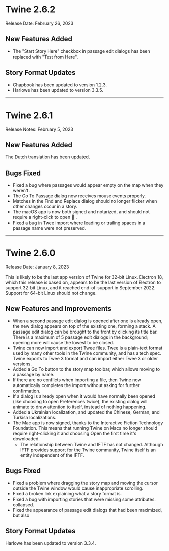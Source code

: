 # Twine 2.6.2

Release Date: February 26, 2023

## New Features Added

- The "Start Story Here" checkbox in passage edit dialogs has been replaced with "Test from Here".

## Story Format Updates

- Chapbook has been updated to version 1.2.3.
- Harlowe has been updated to version 3.3.5.

---

# Twine 2.6.1

Release Notes: February 5, 2023

## New Features Added

The Dutch translation has been updated.

## Bugs Fixed

- Fixed a bug where passages would appear empty on the map when they weren't.
- The Go To Passage dialog now receives mouse events properly.
- Matches in the Find and Replace dialog should no longer flicker when other
  changes occur in a story.
- The macOS app is now both signed and notarized, and should not require a
  right-click to open 🤞 .
- Fixed a bug in Twee import where leading or trailing spaces in a passage name
  were not preserved.

---

# Twine 2.6.0

Release Date: January 8, 2023

This is likely to be the last app version of Twine for 32-bit Linux. Electron
18, which this release is based on, appears to be the last version of Electron
to support 32-bit Linux, and it reached end-of-support in September 2022.
Support for 64-bit Linux should not change.

## New Features and Improvements

- When a second passage edit dialog is opened after one is already open, the new
  dialog appears on top of the existing one, forming a stack. A passage edit
  dialog can be brought to the front by clicking its title bar. There is a
  maximum of 5 passage edit dialogs in the background; opening more will cause
  the lowest to be closed.
- Twine can now import and export Twee files. Twee is a plain-text format used
  by many other tools in the Twine community, and has a tech spec. Twine exports
  to Twee 3 format and can import either Twee 3 or older versions.
- Added a Go To button to the story map toolbar, which allows moving to a
  passage by name.
- If there are no conflicts when importing a file, then Twine now automatically
  completes the import without asking for further confirmation.
- If a dialog is already open when it would have normally been opened (like
  choosing to open Preferences twice), the existing dialog will animate to draw
  attention to itself, instead of nothing happening.
- Added a Ukrainian localization, and updated the Chinese, German, and Turkish
  localizations.
- The Mac app is now signed, thanks to the Interactive Fiction Technology
  Foundation. This means that running Twine on Macs no longer should require
  right-clicking it and choosing Open the first time it's downloaded.
  - The relationship between Twine and IFTF has not changed. Although IFTF
    provides support for the Twine community, Twine itself is an entity
    independent of the IFTF.

## Bugs Fixed

- Fixed a problem where dragging the story map and moving the cursor outside the
  Twine window would cause inappropriate scrolling.
- Fixed a broken link explaining what a story format is.
- Fixed a bug with importing stories that were missing some attributes.
  collapsed.
- Fixed the appearance of passage edit dialogs that had been maximized, but also

## Story Format Updates

Harlowe has been updated to version 3.3.4.
